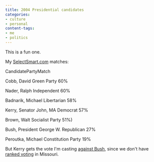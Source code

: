 ```yaml
---
title: 2004 Presidential candidates
categories:
- culture
- personal
content-tags:
- me
- politics
---
```


This is a fun one.

My [SelectSmart.com][1] matches:


   [1]: http://www.selectsmart.com/PRESIDENT/president.php

CandidatePartyMatch

Cobb, David
Green Party
60%

Nader, Ralph
Independent
60%

Badnarik, Michael
Libertarian
58%

Kerry, Senator John, MA
Democrat
57%

Brown, Walt
Socialist Party
51%)

Bush, President George W.
Republican
27%

Peroutka, Michael
Constitution Party
19%


But Kerry gets the vote I'm casting [against Bush][2], since we don't have [ranked voting][3] in Missouri.

   [2]: https://hans.gerwitz.com/2004/08/07/the-case-against-w.html
   [3]: http://hans.gerwitz.com/xwiki/bin/Main/ranked+voting
